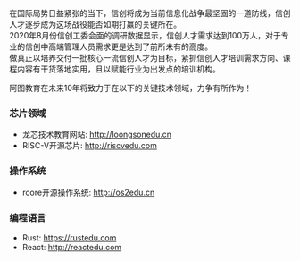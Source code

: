 
在国际局势日益紧张的当下，信创将成为当前信息化战争最坚固的一道防线，信创人才逐步成为这场战役能否如期打赢的关键所在。  
2020年8月份信创工委会面的调研数据显示，信创人才需求达到100万人，对于专业的信创中高端管理人员需求更是达到了前所未有的高度。  
做真正以培养交付一批核心一流信创人才为目标，紧抓信创人才培训需求方向、课程内容有干货落地实用，且以赋能行业为出发点的培训机构。  

阿图教育在未来10年将致力于在以下的关键技术领域，力争有所作为！

### 芯片领域
* 龙芯技术教育网站: <http://loongsonedu.cn>
* RISC-V开源芯片: <http://riscvedu.com>

### 操作系统
* rcore开源操作系统: <http://os2edu.cn>

### 编程语言
* Rust: <https://rustedu.com>
* React: <http://reactedu.com>
